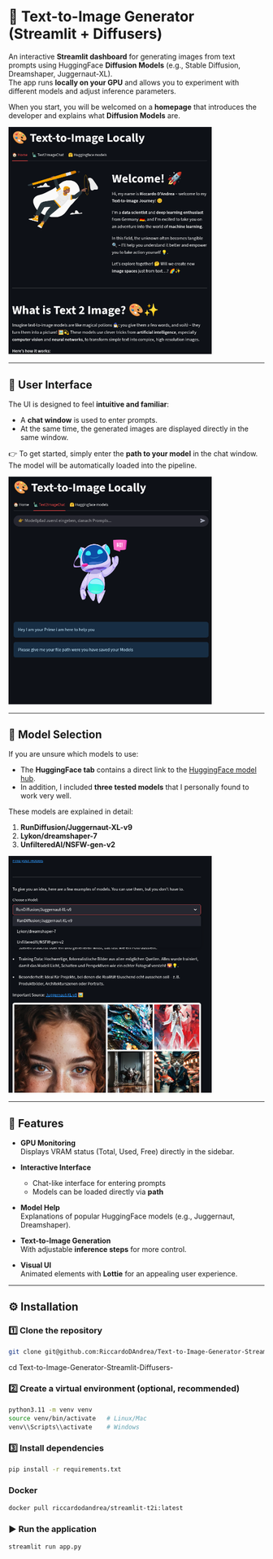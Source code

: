 # 🎨 Text-to-Image Generator (Streamlit + Diffusers)

An interactive **Streamlit dashboard** for generating images from text prompts using HuggingFace **Diffusion Models** (e.g., Stable Diffusion, Dreamshaper, Juggernaut-XL).  
The app runs **locally on your GPU** and allows you to experiment with different models and adjust inference parameters.  

When you start, you will be welcomed on a **homepage** that introduces the developer and explains what **Diffusion Models** are.  

<img src="Pic/Homepage.png" alt="Homepage" width="400">

---

## 💬 User Interface

The UI is designed to feel **intuitive and familiar**:  
- A **chat window** is used to enter prompts.  
- At the same time, the generated images are displayed directly in the same window.  

👉 To get started, simply enter the **path to your model** in the chat window.  
The model will be automatically loaded into the pipeline.  

<img src="Pic/Chat.png" alt="Chat" width="400">

---

## 🤗 Model Selection

If you are unsure which models to use:  
- The **HuggingFace tab** contains a direct link to the [HuggingFace model hub](https://huggingface.co/models?pipeline_tag=text-to-image&sort=trending).  
- In addition, I included **three tested models** that I personally found to work very well.  

These models are explained in detail:  

1. **RunDiffusion/Juggernaut-XL-v9**  
2. **Lykon/dreamshaper-7**  
3. **UnfilteredAI/NSFW-gen-v2**

<img src="Pic/model_desc.png" alt="Models" width="400">

---

## 🚀 Features

- **GPU Monitoring**  
  Displays VRAM status (Total, Used, Free) directly in the sidebar.  

- **Interactive Interface**  
  - Chat-like interface for entering prompts  
  - Models can be loaded directly via **path**  

- **Model Help**  
  Explanations of popular HuggingFace models (e.g., Juggernaut, Dreamshaper).  

- **Text-to-Image Generation**  
  With adjustable **inference steps** for more control.  

- **Visual UI**  
  Animated elements with **Lottie** for an appealing user experience.  

---

## ⚙️ Installation

### 1️⃣ Clone the repository

```bash
git clone git@github.com:RiccardoDAndrea/Text-to-Image-Generator-Streamlit-Diffusers-.git
```

cd Text-to-Image-Generator-Streamlit-Diffusers-

### 2️⃣ Create a virtual environment (optional, recommended)

```bash
python3.11 -m venv venv
source venv/bin/activate   # Linux/Mac
venv\\Scripts\\activate    # Windows
```

### 3️⃣ Install dependencies

```bash
pip install -r requirements.txt
```

### Docker 
```bash
docker pull riccardodandrea/streamlit-t2i:latest
```

### ▶️ Run the application
```bash
streamlit run app.py
```
